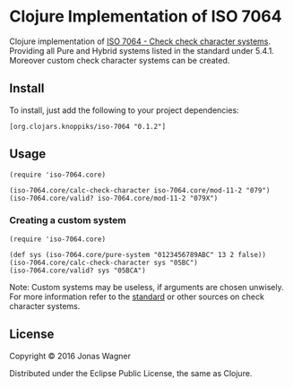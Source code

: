# Clojure Implementation of ISO 7064

Clojure implementation of [ISO 7064 - Check check character systems](1).
Providing all Pure and Hybrid systems listed in the standard under 5.4.1.
Moreover custom check character systems can be created.

## Install

To install, just add the following to your project dependencies:
```
[org.clojars.knoppiks/iso-7064 "0.1.2"]
```

## Usage

```
(require 'iso-7064.core)

(iso-7064.core/calc-check-character iso-7064.core/mod-11-2 "079")
(iso-7064.core/valid? iso-7064.core/mod-11-2 "079X")
```

### Creating a custom system

```
(require 'iso-7064.core)

(def sys (iso-7064.core/pure-system "0123456789ABC" 13 2 false))
(iso-7064.core/calc-check-character sys "05BC")
(iso-7064.core/valid? sys "05BCA")
```
Note: Custom systems may be useless, if arguments are chosen unwisely.
For more information refer to the [standard](1) or other sources on check
character systems. 

## License

Copyright © 2016 Jonas Wagner

Distributed under the Eclipse Public License, the same as Clojure.

[1]: https://www.iso.org/obp/ui/#iso:std:iso-iec:7064:ed-1:v1:en
